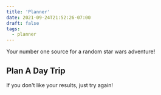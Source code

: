 ```yaml
---
title: 'Planner'
date: 2021-09-24T21:52:26-07:00
draft: false
tags:
  - planner
---
```


Your number one source for a random star wars adventure!

## Plan A Day Trip

If you don't like your results, just try again!
